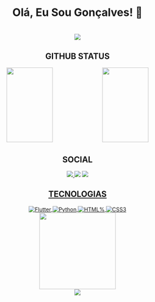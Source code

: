 
<div  align="center">
 <h1>Olá, Eu Sou Gonçalves! 🚀  <h1/>
     <img src="https://img.shields.io/github/followers/joseGoncalvess.svg?style=social&label=Follow&maxAge=2592000" /> 
    
</div>

<div align="center">
   <h2>GITHUB STATUS</h2>
</div>
      
<div align="center"> 
 <img width="49%" height="195px" src="https://github-readme-stats.vercel.app/api?username=joseGoncalvess&show_icons=true&theme=dark" /> 
 <img height="195px" width="49%" src="https://github-readme-stats.vercel.app/api/top-langs/?username=JoseGoncalvess&layout=compact&langs_count=7&theme=dark"/>
</div>

<div align="center">
 <h2>SOCIAL</h2>

 <div>
<a href="" target="_blank"><img src="https://img.shields.io/badge/-Instagram-%23E4405F?style=for-the-badge&logo=instagram&logoColor=white"</a>
<a href="" target="_blank"><img src="https://img.shields.io/badge/LinkedIn-0077B5?style=for-the-badge&logo=linkedin&logoColor=white"></a>
<a href = "mailto:joseinacio774@gmail.com"> <img src="https://img.shields.io/badge/-Gmail-%23333?style=for-the-badge&logo=gmail&logoColor=white" target="_blank">
 </div>
    
 
   
</div>





<div align="center">    
   <h2> TECNOLOGIAS</h2>
   
 <img align="center" alt="Flutter"  src="https://img.shields.io/badge/Flutter-02569B?style=for-the-badge&logo=flutter&logoColor=white"/>
 <img align="center" alt="Python"  src="https://img.shields.io/badge/Python-F7DF1E?style=for-the-badge&logo=python&logoColor=0769AD"/>
 <img align="center" alt="HTML%"  src="https://img.shields.io/badge/HTML5-E34F26?style=for-the-badge&logo=html5&logoColor=white"/>
 <img align="center" alt="CSS3"  src="https://img.shields.io/badge/CSS3-1572B6?style=for-the-badge&logo=css3&logoColor=white"/>
 <div width="50%">
    <img width=200px height=200px src="https://media.giphy.com/media/qgQUggAC3Pfv687qPC/giphy.gif" />
  </div>
   
<div align="center">
 <img src="https://github.com/JoseGoncalvess/joseGoncalvess/blob/output/github-contribution-grid-snake.svg?raw=true" />
</div>
